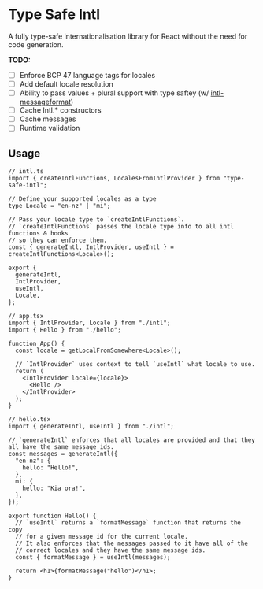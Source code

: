 # Type Safe Intl

A fully type-safe internationalisation library for React without the need for code generation.

**TODO:**
  - [ ] Enforce BCP 47 language tags for locales
  - [ ] Add default locale resolution
  - [ ] Ability to pass values + plural support with type saftey (w/ [intl-messageformat](https://formatjs.io/docs/intl-messageformat/))
  - [ ] Cache Intl.* constructors
  - [ ] Cache messages
  - [ ] Runtime validation

## Usage

```tsx
// intl.ts
import { createIntlFunctions, LocalesFromIntlProvider } from "type-safe-intl";

// Define your supported locales as a type
type Locale = "en-nz" | "mi";

// Pass your locale type to `createIntlFunctions`.
// `createIntlFunctions` passes the locale type info to all intl functions & hooks 
// so they can enforce them.
const { generateIntl, IntlProvider, useIntl } = createIntlFunctions<Locale>();

export {
  generateIntl,
  IntlProvider,
  useIntl,
  Locale,
};

// app.tsx
import { IntlProvider, Locale } from "./intl";
import { Hello } from "./hello";

function App() {
  const locale = getLocalFromSomewhere<Locale>();
 
  // `IntlProvider` uses context to tell `useIntl` what locale to use.
  return (
    <IntlProvider locale={locale}>
      <Hello />
    </IntlProvider>
  );
}

// hello.tsx
import { generateIntl, useIntl } from "./intl";

// `generateIntl` enforces that all locales are provided and that they all have the same message ids.
const messages = generateIntl({
  "en-nz": {
    hello: "Hello!",
  },
  mi: {
    hello: "Kia ora!",
  },
});

export function Hello() {
  // `useIntl` returns a `formatMessage` function that returns the copy
  // for a given message id for the current locale.
  // It also enforces that the messages passed to it have all of the
  // correct locales and they have the same message ids.
  const { formatMessage } = useIntl(messages);

  return <h1>{formatMessage("hello")</h1>;
}
```

